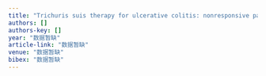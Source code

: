 ```yaml
---
title: "Trichuris suis therapy for ulcerative colitis: nonresponsive patients may need anti-helminth therapy"
authors: []
authors-key: []
year: "数据暂缺"
article-link: "数据暂缺"
venue: "数据暂缺"
bibex: "数据暂缺"
---
```

